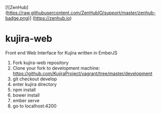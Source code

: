 [![ZenHub] (https://raw.githubusercontent.com/ZenHubIO/support/master/zenhub-badge.png)] (https://zenhub.io)
# kujira-web

Front end Web Interface for Kujira written in EmberJS

1. Fork kujira-web repository
2. Clone your fork to development machine: https://github.com/KujiraProject/vagrant/tree/master/development
3. git checkout develop
3. enter kujira directory
4. npm install
5. bower install
6. ember serve
7. go to localhost:4200
